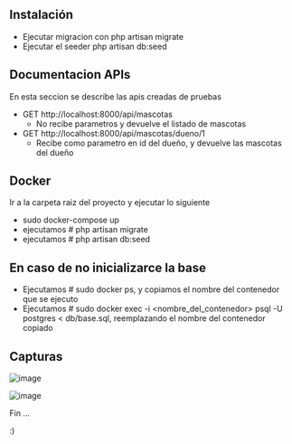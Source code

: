 ## Instalación
- Ejecutar migracion con php artisan migrate
- Ejecutar el seeder php artisan db:seed
  
## Documentacion APIs 

En esta seccion se describe las apis creadas de pruebas

- GET http://localhost:8000/api/mascotas 
  - No recibe parametros y devuelve el listado de mascotas
- GET http://localhost:8000/api/mascotas/dueno/1
  - Recibe como parametro en id del dueño, y devuelve las mascotas del dueño
  
## Docker
Ir a la carpeta raiz del proyecto y ejecutar lo siguiente
- sudo docker-compose up
- ejecutamos # php artisan migrate
- ejecutamos # php artisan db:seed

## En caso de no inicializarce la base 
- Ejecutamos # sudo docker ps, y copiamos el nombre del contenedor que se ejecuto
- Ejecutamos # sudo docker exec -i <nombre_del_contenedor> psql -U postgres < db/base.sql, reemplazando el nombre del contenedor copiado

## Capturas

![image](https://user-images.githubusercontent.com/8096392/178126611-8453947d-daea-4b38-9438-f5acfc37a2c1.png)

![image](https://user-images.githubusercontent.com/8096392/178126628-81a1702f-7a51-4031-a179-7f02753977e1.png)



Fin ...

:) 
